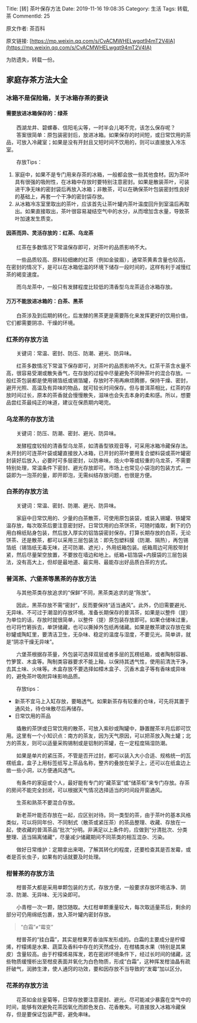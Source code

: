 Title: [转] 茶叶保存方法
Date: 2019-11-16 19:08:35
Category: 生活
Tags: 转载, 茶
CommentId: 25


原文作者: 茶百科

原文链接: [https://mp.weixin.qq.com/s/CvACMWHELwgqt94mT2V4IA](https://mp.weixin.qq.com/s/CvACMWHELwgqt94mT2V4IA)

为防遗失，转载一份。

<!-- PELICAN_END_SUMMARY -->

## 家庭存茶方法大全

### 冰箱不是保险箱，关于冰箱存茶的要诀

#### 需要放进冰箱保存的：绿茶

　　西湖龙井、碧螺春、信阳毛尖等，一时半会儿喝不完，该怎么保存呢？
　　答案很简单：原包装密封后，放进冰箱。如果保存的时间短，或日常饮用的茶品，可放入冷藏室；如果是没有开封且又短时间不饮用的，则可以直接放入冷冻室。

　　存放Tips：
1. 家庭中，如果不是专门用来存茶的冰箱，一般都会放一些其他食材。因为茶叶具有很强的吸附性，在冰箱中存放时要特别注意密封。如果是散装茶叶，可装进干净无味的密封袋后再放入冰箱；非散茶，可以在确保茶叶包装密封性良好的基础上，再套一个干净的密封袋存放。
2. 从冰箱冷冻室里取出的茶叶，应该首先让茶叶罐内茶叶温度回升到室温后再取出。如果直接取出，茶叶很容易凝结空气中的水分，从而增加含水量，导致茶叶加速发生质变。

#### 因茶而异、灵活存放的：红茶、乌龙茶

　　红茶在多数情况下常温保存即可，对茶叶的品质影响不大。

　　一些品质较高、原料较细嫩的红茶（例如金骏眉），通常茶黄素含量也较高，在密封的情况下，是可以在冰箱低温的环境下储存一段时间的，这样有利于减慢红茶的褐变速度。

　　而乌龙茶中，一般只有发酵程度比较低的清香型乌龙茶适合冰箱存放。

#### 万万不能放进冰箱的：白茶、黑茶

　　白茶涉及到后期的转化，后发酵的黑茶更是需要陈化来发挥更好的饮用价值，它们都需要阴凉、干燥的环境。


### 红茶的存放方法

　　关键词：常温、密封、防压、防潮、避光、防异味。

　　红茶多数情况下常温下保存即可，对茶叶的品质影响不大。红茶干茶含水量不高，很容易受潮或散失香气，在存放的过程中尽量避免不同种茶叶的混合存放。一般红茶包装都是使用锡箔纸或锡箔罐，存放时不用再麻烦腾挪，保持干燥、密封，避开光照、高温及有异味的物品，就可较长时间保存。但与普洱茶相比，红茶的存放时间过长，原本的茶香就会慢慢散失，滋味也会失去本身的柔和感。所以，想要品尝红茶最纯正的味道，建议在保质期内喝完。


### 乌龙茶的存放方法

　　关键词：防压、防潮、密封、避光、防异味。

　　发酵程度较轻的清香型乌龙茶，如清香型铁观音等，可采用冰箱冷藏保存法。未开封的可连茶叶袋或罐直接放入冰箱，已开封的茶叶要用复合塑料袋或茶叶罐密封装好后放入，必要时可多层密封，以防串味。焙火中等或较重的乌龙茶，不需要特别处理，常温条件下密封、避光存放即可。市场上也常见小袋泡的包装方式，一袋即为一泡茶的量，即开即泡，无需纠结存放问题，也很是方便。


### 白茶的存放方法

　　关键词：常温、密封、防潮、避光、防异味。

　　家庭中日常饮用的、少量的白茶散茶，可使用原包装袋，或装入锡罐、铁罐常温存放，每次取茶后要注意密封好。日常饮用的白茶饼茶，可随时撬取，剩下的仍用白棉纸贴身包装，然后放入厚实的铝箔袋密封保存。打算长期存放的白茶，无论饼茶、还是散茶，都可以采用三层包装法：即先包塑料膜（防潮、隔热），再包锡箔纸（锡箔纸无毒无味，还可防潮、遮光），外用纸箱包装。纸箱周边可用胶带封紧，然后尽量架空放置，不要放在墙边和地上。纸箱+铝箔袋+内膜袋的三层包装法，没有高大上，但却是最地道、最实用、最能存出好品质白茶的方式。


### 普洱茶、六堡茶等黑茶的存放方法

　　与其他茶类存放追求的“保鲜”不同，黑茶类追求的是“陈放”。

　　因此，黑茶存放不需“密封”，反而要保持“适当通风”。此外，仍旧需要避光、无异味、不可过于潮湿的存放环境。准备长期保存的普洱茶，如果是以整件（提）为单位的话，存放时就很简单，以整件（提）原包装存放即可。如果仓储味过重，也可将竹箬拆去，单饼储藏，也可以撕掉外包纸再储藏。如果是散茶建议存放在紫砂罐或陶缸里，要清洁卫生，无杂味、稳定的温度与湿度，不要见光。简单讲，就是“阴凉干燥无异味”。

　　六堡茶根据存茶量，外包装可选择双层或者多层的瓦楞纸箱，或者陶制容器、竹箩筐、木盒等。陶制类容器要求不能上釉，以保持其透气性，使用前清洗干净，去其土味、火味等。木盒存放不要选择如樟木盒子、沉香木盒子等有香味或异味的，避免茶叶吸附异味影响品质。

　　存放tips：
- 新茶不宜马上入缸存放，要略透气。如果新茶存有较重的仓味，可先将其置于通风处，待仓味散尽后再储存。
- 日常饮用的茶品

　　撬散的茶饼或日常饮用的散茶，可放入紫砂或陶罐中，静置醒茶半月后即可饮用。这里有一个小知识点：南方的茶友，因为天气原因，可以把茶放入陶土罐；北方的茶友，则可以适量采购锡制或是铝制的茶罐，在一定程度隔湿防潮。

　　如果是单片的紧压茶，不管是否开过封，都可以装入大小合适、规格统一的瓦楞纸盒，盒子上用标签纸写上茶品名称，整齐的叠放在架子上，还可以在纸盒边上凿一些小洞，以方便通风透气。

　　有条件的家庭或个人，最好能有专门的“藏茶室”或“储茶柜”来专门存放。存茶的房间不能完全封闭，可以根据天气情况选择适当的时间段开窗通风。

　　生茶和熟茶不要混合存放。

　　新老茶叶能否存放在一起，应区别对待。同一类型的茶，由于茶叶的基本风格类似，可以将同年份、不同制式（散茶或紧压茶）的茶品整理、收藏、存放在一起，使收藏的普洱茶品“批次”分明。非满足以上条件的，应做到“分清批次、分类整理、适当隔离储藏“，尽量减少储藏期间不同茶类的相互混杂、污染。

　　做好日常维护：定期拿出来喝，了解其转化的程度，还要检查其是否发霉，或者是否长虫子，如果有的话就要及时处理。


### 柑普茶的存放方法

　　柑普茶大都是采用单颗包装的方式，存放方便，一般要求存放环境洁净、阴凉、防潮、无异味、无污染即可。

　　小青柑一次一颗，随饮随取。大红柑单颗重量较大，每次取适量茶后，剩余的部分可仍用绵纸包裹，放入茶叶罐内密封存放。


> “白霜”≠“霉变”

　　柑普茶的“挂白霜”，其实是柑果芳香油挥发形成的。白霜的主要成分是柠檬烯，柠檬烯是水果、蔬菜及香料中存在的天然成分，在柑橘类水果（特别是其果皮）含量较高。由于柠檬烯易挥发，若在密闭环境条件下，经过长时间的储藏，这些物质缓慢析出至柑皮表面并氧化为白色物质，形成“白霜”，这种挥发柑油晶有疏肝破气，润肺生津，使人通窍的功效，要和因存放不当导致的“发霉”加以区分。


### 花茶的存放方法

　　花茶如金丝皇菊等，日常存放要注意密封、避光。尽可能减少暴露在空气中的时间，能够有效避免花茶因氧化而颜色发白、花香散失。可直接放入冰箱冷藏保存，但是要保证包装严密，避免串味。

